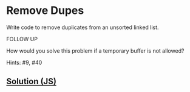 # Remove Dupes

Write code to remove duplicates from an unsorted linked list.

FOLLOW UP

How would you solve this problem if a temporary buffer is not allowed?

Hints: #9, #40

## [Solution (JS)](./index.js)
